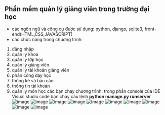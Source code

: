 ## Phần mềm quản lý giảng viên trong trường đại học
- các ngôn ngữ và công cụ được sử dụng: python, django, sqlite3, front-end(HTML,CSS,JAVASCRIPT)
- các chức năng trong chương trình:
1. đăng nhập
2. quản lý khoa
3. quản lý lớp học
4. quản lý giảng viên
5. quản lý tài khoản giảng viên
6. phân công dạy học
7. thống kê và báo cáo
8. thông tin tài khoản
9. quản lý môn học
các bạn chạy chương trình: trong phần console của IDE Visual studio code bạn chạy câu lệnh **python manage.py runserver**
![image](https://github.com/user-attachments/assets/cd0d9cb5-0a9b-4466-a375-2e48568729bf)
![image](https://github.com/user-attachments/assets/1745dedb-f0c5-4b4e-b213-ced3acc294e0)
![image](https://github.com/user-attachments/assets/cfd1715f-a37b-4a18-aa07-60bd9debbc33)
![image](https://github.com/user-attachments/assets/18282e58-6ffc-4610-a469-0a6232675709)
![image](https://github.com/user-attachments/assets/75972e3d-c669-4989-ba47-0cbba53b039f)
![image](https://github.com/user-attachments/assets/9e83956d-2715-4bee-a152-c257eaaa6aa6)
![image](https://github.com/user-attachments/assets/d53c5f6c-f0d0-423a-8201-db54d6760830)
![image](https://github.com/user-attachments/assets/9787cb45-a8cb-4f3f-9476-e855ff6e6ee7)
![image](https://github.com/user-attachments/assets/8faa203d-62f0-4d18-b26e-a302241d2d12)
![image](https://github.com/user-attachments/assets/54fae611-4a8c-46b9-af20-6406eb5dfbbc)

